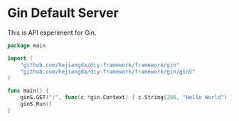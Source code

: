 # Gin Default Server

This is API experiment for Gin.

```go
package main

import (
	"github.com/hejiangda/diy-framework/framework/gin"
	"github.com/hejiangda/diy-framework/framework/gin/ginS"
)

func main() {
	ginS.GET("/", func(c *gin.Context) { c.String(200, "Hello World") })
	ginS.Run()
}
```

